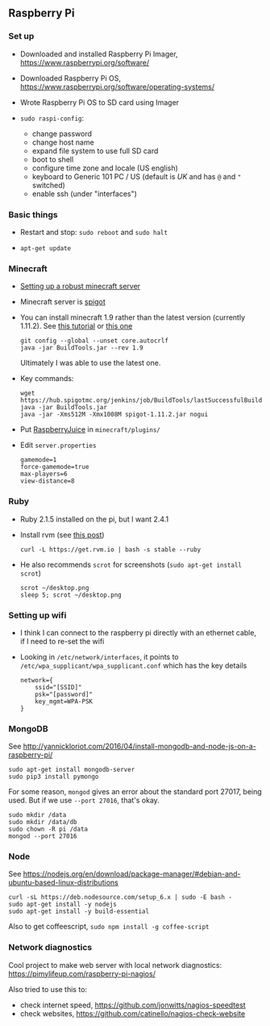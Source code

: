 ## Raspberry Pi

### Set up

- Downloaded and installed Raspberry Pi Imager,
  <https://www.raspberrypi.org/software/>

- Downloaded Raspberry Pi OS,
  <https://www.raspberrypi.org/software/operating-systems/>

- Wrote Raspberry Pi OS to SD card using Imager

- `sudo raspi-config`:

  - change password
  - change host name
  - expand file system to use full SD card
  - boot to shell
  - configure time zone and locale (US english)
  - keyboard to Generic 101 PC / US (default is _UK_ and has `@` and
    `"` switched)
  - enable ssh (under "interfaces")


### Basic things

- Restart and stop: `sudo reboot` and `sudo halt`

- `apt-get update`


### Minecraft


- [Setting up a robust minecraft server](http://lemire.me/blog/2016/04/02/setting-up-a-robust-minecraft-server-on-a-raspberry-pi/)

- Minecraft server is [spigot](https://www.spigotmc.org)

- You can install minecraft 1.9 rather than the latest version
  (currently 1.11.2). See
  [this tutorial](https://www.epiphanydigest.com/2016/03/07/learn-to-program-with-minecraft-on-ubuntu/)
  or
  [this one](http://simplyrisc.blogspot.co.uk/2016/03/learn-to-program-with-minecraft-on.html)

  ```
  git config --global --unset core.autocrlf
  java -jar BuildTools.jar --rev 1.9
  ```

  Ultimately I was able to use the latest one.

- Key commands:

  ```
  wget https://hub.spigotmc.org/jenkins/job/BuildTools/lastSuccessfulBuild/artifact/target/BuildTools.jar
  java -jar BuildTools.jar
  java -jar -Xms512M -Xmx1008M spigot-1.11.2.jar nogui
  ```

- Put [RaspberryJuice](https://dev.bukkit.org/projects/raspberryjuice) in `minecraft/plugins/`

- Edit `server.properties`

  ```
  gamemode=1
  force-gamemode=true
  max-players=6
  view-distance=8
  ```

### Ruby

- Ruby 2.1.5 installed on the pi, but I want 2.4.1

- Install rvm (see
  [this post](http://rayhightower.com/blog/2012/12/03/ruby-on-raspberry-pi/))

  ```
  curl -L https://get.rvm.io | bash -s stable --ruby
  ```

- He also recommends `scrot` for screenshots (`sudo apt-get install
  scrot`)

  ```
  scrot ~/desktop.png
  sleep 5; scrot ~/desktop.png
  ```

### Setting up wifi

- I think I can connect to the raspberry pi directly with an ethernet
  cable, if I need to re-set the wifi

- Looking in `/etc/network/interfaces`, it points to
  `/etc/wpa_supplicant/wpa_supplicant.conf` which has the key details

  ```
  network={
      ssid="[SSID]"
      psk="[password]"
      key_mgmt=WPA-PSK
  }
  ```

### MongoDB

See
<http://yannickloriot.com/2016/04/install-mongodb-and-node-js-on-a-raspberry-pi/>

```
sudo apt-get install mongodb-server
sudo pip3 install pymongo
```

For some reason, `mongod` gives an error about the standard port
27017, being used. But if we use `--port 27016`, that's okay.

```
sudo mkdir /data
sudo mkdir /data/db
sudo chown -R pi /data
mongod --port 27016
```

### Node

See <https://nodejs.org/en/download/package-manager/#debian-and-ubuntu-based-linux-distributions>

```
curl -sL https://deb.nodesource.com/setup_6.x | sudo -E bash -
sudo apt-get install -y nodejs
sudo apt-get install -y build-essential
```

Also to get coffeescript, `sudo npm install -g coffee-script`


### Network diagnostics

Cool project to make web server with local network diagnostics:
<https://pimylifeup.com/raspberry-pi-nagios/>

Also tried to use this to:
- check internet speed, <https://github.com/jonwitts/nagios-speedtest>
- check websites, <https://github.com/catinello/nagios-check-website>
